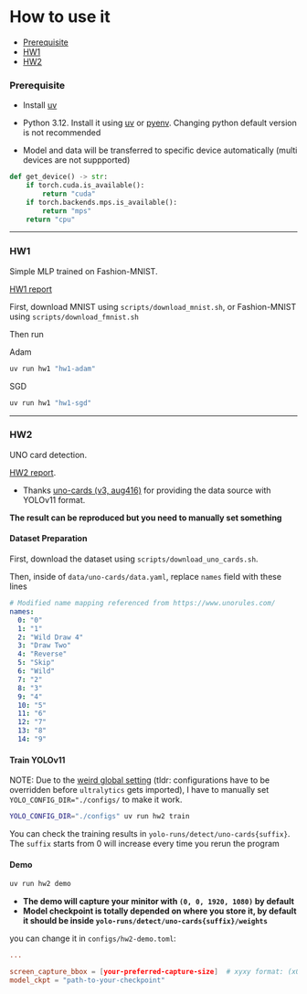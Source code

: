 # How to use it

- [Prerequisite](#prerequisite)
- [HW1](#hw1)
- [HW2](#hw2)

### Prerequisite
- Install [uv](https://docs.astral.sh/uv/getting-started/installation/)

- Python 3.12. Install it using [uv](https://docs.astral.sh/uv/guides/install-python/) 
or [pyenv](https://github.com/pyenv/pyenv?tab=readme-ov-file#installation). Changing python default version is not recommended

- Model and data will be transferred to specific device automatically (multi devices are not suppported)

```python
def get_device() -> str:
    if torch.cuda.is_available():
        return "cuda"
    if torch.backends.mps.is_available():
        return "mps"
    return "cpu"
```

---

### HW1

Simple MLP trained on Fashion-MNIST.

[HW1 report](src/pacsmv_501011/hw1/report.md)

First, download MNIST using `scripts/download_mnist.sh`, or Fashion-MNIST using `scripts/download_fmnist.sh`

Then run

Adam
```bash
uv run hw1 "hw1-adam" 
```

SGD
```bash
uv run hw1 "hw1-sgd" 
```

---

### HW2

UNO card detection.

[HW2 report](/src/pacsmv_501011/hw2/report.md).

- Thanks [uno-cards (v3, aug416)](https://universe.roboflow.com/joseph-nelson/uno-cards) for providing the data source with YOLOv11 format.

**The result can be reproduced but you need to manually set something**


#### Dataset Preparation
First, download the dataset using `scripts/download_uno_cards.sh`. 

Then, inside of `data/uno-cards/data.yaml`, replace `names` field with these lines

```yaml
# Modified name mapping referenced from https://www.unorules.com/
names:
  0: "0"
  1: "1"
  2: "Wild Draw 4"
  3: "Draw Two"
  4: "Reverse"
  5: "Skip"
  6: "Wild"
  7: "2"
  8: "3"
  9: "4"
  10: "5"
  11: "6"
  12: "7"
  13: "8"
  14: "9"
```

#### Train YOLOv11

NOTE: Due to the [weird global setting](https://github.com/ultralytics/ultralytics/issues/1809) 
(tldr: configurations have to be overridden before `ultralytics` gets imported), I have to manually set `YOLO_CONFIG_DIR="./configs/` to make it work.

```bash
YOLO_CONFIG_DIR="./configs" uv run hw2 train
```

You can check the training results in `yolo-runs/detect/uno-cards{suffix}`. The `suffix` starts from 0 will increase every time you rerun the program

#### Demo

```bash
uv run hw2 demo
```

- **The demo will capture your minitor with `(0, 0, 1920, 1080)` by default**
- **Model checkpoint is totally depended on where you store it, by default it should be inside `yolo-runs/detect/uno-cards{suffix}/weights`**

you can change it in `configs/hw2-demo.toml`:

```toml
...

screen_capture_bbox = [your-preferred-capture-size]  # xyxy format: (x0, y0, x1, y1)
model_ckpt = "path-to-your-checkpoint"
```
